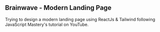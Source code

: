 ## Brainwave - Modern Landing Page

Trying to design a  modern landing page using ReactJs  & Tailwind following JavaScript Mastery's tutorial on YouTube.